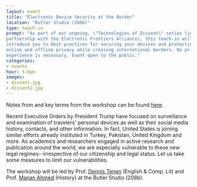 ```yaml
---
layout: event
title: "Electronic Device Security at the Border"
location: "Butler Studio (208b)"
type: teach-in
prompt: "As part of our ongoing, \"Technologies of Dissent\" series (in
partnership with the Electronic Frontiers Alliance), this teach-in will
introduce you to best practices for securing your devices and protecting your
online and offline privacy while crossing international borders. No prior
experience is necessary. Event open to the public."
categories:
- events
hour: 5-6pm
images:
- dissent.jpg
- dissent2.jpg
---
```


Notes from and key terms from the workshop can be found
[here](https://github.com/dh-notes/dhnotes/blob/master/pages/border-security.md).

Recent Executive Orders by President Trump have focused on surveillance and
examination of travelers' personal devices as well as their social media
history, contacts, and other information. In fact, United States is joining
similar efforts already instituted in Turkey, Pakistan, United Kingdom and
more. As academics and researchers engaged in active research and publication
around the world, we are especially vulnerable to these new legal
regimes--irrespective of our citizenship and legal status. Let us take some
measures to limit our vulnerabilities.

The workshop will be led by Prof. [Dennis
Tenen](http://english.columbia.edu/people/profile/453) (English & Comp. Lit)
and Prof. [Manan Ahmed](http://history.columbia.edu/faculty/Ahmed.html)
(History) at the Butler Studio (208b).
